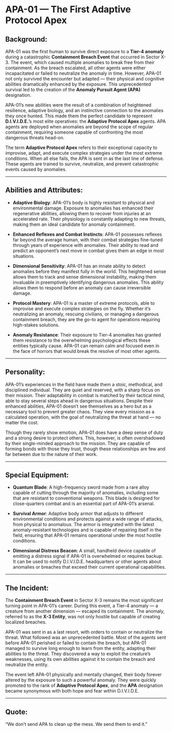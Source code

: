 # APA-01 — The First Adaptive Protocol Apex

## **Background:**

APA-01 was the first human to survive direct exposure to a **Tier-4 anomaly** during a catastrophic **Containment Breach Event** that occurred in Sector X-3. The event, which caused multiple anomalies to break free from their containment. As the breach escalated, all other agents were either incapacitated or failed to neutralize the anomaly in time. However, APA-01 not only survived the encounter but adapted — their physical and cognitive abilities dramatically enhanced by the exposure. This unprecedented survival led to the creation of the **Anomaly Pursuit Agent (APA)** designation.

APA-01’s new abilities were the result of a combination of heightened resilience, adaptive biology, and an instinctive connection to the anomalies they once hunted. This made them the perfect candidate to represent **D.I.V.I.D.E.**’s most elite operatives: the **Adaptive Protocol Apex** agents. APA agents are deployed when anomalies are beyond the scope of regular containment, requiring someone capable of confronting the most dangerous threats head-on. 

The term **Adaptive Protocol Apex** refers to their exceptional capacity to improvise, adapt, and execute complex strategies under the most extreme conditions. When all else fails, the APA is sent in as the last line of defense. These agents are trained to survive, neutralize, and prevent catastrophic events caused by anomalies.

---

## **Abilities and Attributes:**

- **Adaptive Biology**: APA-01’s body is highly resistant to physical and environmental damage. Exposure to anomalies has enhanced their regenerative abilities, allowing them to recover from injuries at an accelerated rate. Their physiology is constantly adapting to new threats, making them an ideal candidate for anomaly containment.
  
- **Enhanced Reflexes and Combat Instincts**: APA-01 possesses reflexes far beyond the average human, with their combat strategies fine-tuned through years of experience with anomalies. Their ability to read and predict an opponent’s next move in combat gives them an edge in most situations.

- **Dimensional Sensitivity**: APA-01 has an innate ability to detect anomalies before they manifest fully in the world. This heightened sense allows them to track and sense dimensional instability, making them invaluable in preemptively identifying dangerous anomalies. This ability allows them to respond before an anomaly can cause irreversible damage.

- **Protocol Mastery**: APA-01 is a master of extreme protocols, able to improvise and execute complex strategies on the fly. Whether it’s neutralizing an anomaly, rescuing civilians, or managing a dangerous containment breach, they are the go-to agent for operations requiring high-stakes solutions.

- **Anomaly Resistance**: Their exposure to Tier-4 anomalies has granted them resistance to the overwhelming psychological effects these entities typically cause. APA-01 can remain calm and focused even in the face of horrors that would break the resolve of most other agents.

---

## **Personality:**

APA-01’s experiences in the field have made them a stoic, methodical, and disciplined individual. They are quiet and reserved, with a sharp focus on their mission. Their adaptability in combat is matched by their tactical mind, able to stay several steps ahead in dangerous situations. Despite their enhanced abilities, APA-01 doesn’t see themselves as a hero but as a necessary tool to prevent greater chaos. They view every mission as a calculated operation, with the goal of neutralizing the threat at hand — no matter the cost.

Though they rarely show emotion, APA-01 does have a deep sense of duty and a strong desire to protect others. This, however, is often overshadowed by their single-minded approach to the mission. They are capable of forming bonds with those they trust, though these relationships are few and far between due to the nature of their work.

---

## **Special Equipment:**

- **Quantum Blade**: A high-frequency sword made from a rare alloy capable of cutting through the majority of anomalies, including some that are resistant to conventional weapons. This blade is designed for close-quarters combat and is an essential part of APA-01’s arsenal.

- **Survival Armor**: Adaptive body armor that adjusts to different environmental conditions and protects against a wide range of attacks, from physical to anomalous. The armor is integrated with the latest anomaly-resistant technologies and is capable of repairing itself in the field, ensuring that APA-01 remains operational under the most hostile conditions.

- **Dimensional Distress Beacon**: A small, handheld device capable of emitting a distress signal if APA-01 is overwhelmed or requires backup. It can be used to notify D.I.V.I.D.E. headquarters or other agents about anomalies or breaches that exceed their current operational capabilities.

---

## **The Incident:**

The **Containment Breach Event** in Sector X-3 remains the most significant turning point in APA-01’s career. During this event, a Tier-4 anomaly — a creature from another dimension — escaped its containment. The anomaly, referred to as the **X-3 Entity**, was not only hostile but capable of creating localized breaches.

APA-01 was sent in as a last resort, with orders to contain or neutralize the threat. What followed was an unprecedented battle. Most of the agents sent before APA-01 perished or failed to contain the breach, but APA-01 managed to survive long enough to learn from the entity, adapting their abilities to the threat. They discovered a way to exploit the creature’s weaknesses, using its own abilities against it to contain the breach and neutralize the entity.

The event left APA-01 physically and mentally changed, their body forever altered by the exposure to such a powerful anomaly. They were quickly promoted to the rank of **Adaptive Protocol Apex**, and the **APA** designation became synonymous with both hope and fear within D.I.V.I.D.E.

---

## **Quote:**

“We don’t send APA to clean up the mess. We send them to end it.”

